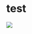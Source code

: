 # test

<a href="https://zenhub.com"><img src="https://raw.githubusercontent.com/ZenHubIO/support/master/zenhub-badge.png"></a>
